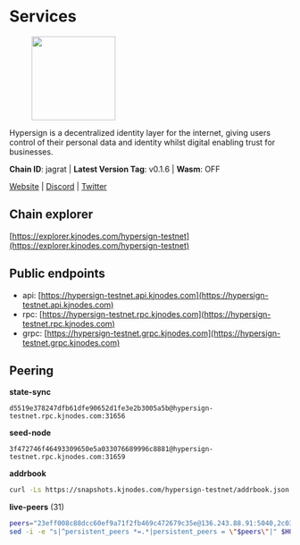 # Services

<figure><img src="https://raw.githubusercontent.com/kj89/testnet_manuals/main/pingpub/logos/hypersign.png" width="150" alt=""><figcaption></figcaption></figure>

Hypersign is a decentralized identity layer for the internet, giving  users control of their personal data and identity whilst digital  enabling trust for businesses.

**Chain ID**: jagrat | **Latest Version Tag**: v0.1.6 | **Wasm**: OFF

[Website](https://hypersign.id) | [Discord](https://discord.gg/DmuUjMrHVw) | [Twitter](https://twitter.com/hypersignchain)




## Chain explorer
[https://explorer.kjnodes.com/hypersign-testnet](https://explorer.kjnodes.com/hypersign-testnet)

## Public endpoints

* api: [https://hypersign-testnet.api.kjnodes.com](https://hypersign-testnet.api.kjnodes.com)
* rpc: [https://hypersign-testnet.rpc.kjnodes.com](https://hypersign-testnet.rpc.kjnodes.com)
* grpc: [https://hypersign-testnet.grpc.kjnodes.com](https://hypersign-testnet.grpc.kjnodes.com)

## Peering

**state-sync**

```text
d5519e378247dfb61dfe90652d1fe3e2b3005a5b@hypersign-testnet.rpc.kjnodes.com:31656
```

**seed-node**

```text
3f472746f46493309650e5a033076689996c8881@hypersign-testnet.rpc.kjnodes.com:31659
```

**addrbook**
```bash
curl -Ls https://snapshots.kjnodes.com/hypersign-testnet/addrbook.json > $HOME/.hid-node/config/addrbook.json
```

**live-peers** (31)
```bash
peers="23eff008c88dcc60ef9a71f2fb469c472679c35e@136.243.88.91:5040,2c0379f78b655e8a386cb477e3cf3cae700c4a7f@213.239.207.175:34656,a275d8018f683f279bf5167a72d294bfacafa839@178.63.102.172:41656,d72875380d7b0b68f071623996bd5a86b7491287@116.202.227.117:31656,5e4fc955b23ab00f6a07cb6d56e89aafac0c85ff@167.86.85.122:26656,001668e85c4f7b6ff796b3b593e485cd67223f0c@85.190.254.14:31656,ce6686036f6554deb0490103dcc201172e7c3f2f@81.0.220.131:26656,54f5df8d6516ead7099191776d9ee2048e0ec947@95.214.53.46:26656,9876d1b1e5b5968c1c729559325dd909f93c1d34@65.108.238.61:56656,1380864bb38481fef4b2358026a5ed53fc027679@95.214.52.206:26656,bd2ae9f1c42183104719f7c44be078bb7d282a61@65.109.92.241:11056,1e3f0aeb6f2a2017b122af2461a75c9695790954@65.108.233.109:10956,62c3f3e5214495593ad204f3c6cd879f3f4ed6a9@5.9.79.121:26656,d5519e378247dfb61dfe90652d1fe3e2b3005a5b@65.109.68.190:31656,fbc7ce82f02e24257395dc0310ad2921ea61e199@65.109.92.148:61156,eaf27acc810a3d6728dde972ebad26810cce0ae6@65.108.229.233:26656,1de2abae74a4c5fd7d96d9869ef02187f81498f0@134.209.238.66:26656,610843eda2f0388cb8e75917e8c1f63350bd3bd1@154.26.131.130:16656,4e08d5b0cb43c8d5ffc42987a5166bab2a04a93b@65.109.92.240:21066,c5d8ad1f942cd9b9839f65a6543c460bfa1af161@38.242.221.205:26656,52eee2c34150d621312087e49f118969472ba55f@149.102.137.192:26656,934324c3b4318d8438954d19a82673a3d218951b@142.132.209.236:10956,cf94099349980f9593a3f0362c85fe7c6eda8b14@8.219.48.59:26656,d7c9b9a3c3a6c5f4ccdfb37a8358755b277271c1@3.110.226.164:26656,d92268c246e02a54103f7098b901b876c88f006e@5.161.130.108:26656,ec5127072c252f7246fb66f7e7762423a23ff6bd@154.12.228.93:31656,de1f980cc59bdb2457202768d4b4d964d783789e@167.235.21.165:36656,e003e628d5c748f2445f1731af20d461f585e7a5@182.253.224.66:12656,efcb16ec33d8e6233d1068fff679c6fd64bf5802@65.108.225.158:10956,0c6758a3f4554bbc67da73993bbb697764c5c534@38.242.142.227:26656,a3f3d6dba11bfe080693938666064b2324fbaccf@88.99.164.158:11056"
sed -i -e "s|^persistent_peers *=.*|persistent_peers = \"$peers\"|" $HOME/.hid-node/config/config.toml
```
